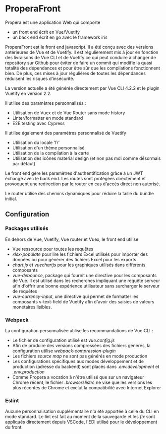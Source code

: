 # ProperaFront

Propera est une application Web qui comporte
* un front end écrit en Vue/Vuetify
* un back end écrit en go avec le framework iris

ProperaFront est le front end javascript. Il a été conçu avec des versions antérieures de Vue et de Vuetify. Il est régulièrement mis à jour en fonction des livraisons de Vue CLI et de Vuetify ce qui peut conduire à changer de repository sur Github pour éviter de faire un commit qui modifie la quasi totalité des dépendances et pour être sûr que les compilations fonctionnent bien. De plus, ces mises à jour régulières de toutes les dépendances réduisent les risques d'insécurité.

La version actuelle a été générée directement par Vue CLI 4.2.2 et le plugin Vuetify en version 2.2.

Il utilise des paramètres personnalisés :
* Utilisation de Vuex et de Vue Router sans mode history
* Linter/formatter en mode standard
* E2E testing avec Cypress

Il utilise également des paramètres personnalisé de Vuetify
* Utilisation du locale 'fr'
* Utilisation d'un thème personnalisé
* Utilisation de la compilation à la carte
* Utilisation des icônes material design (et non pas mdi comme désormais par défaut)

Le front end gère les paramètres d'authentification grâce à un JWT échangé avec le back end. Les routes sont protégées directement et provoquent une redirection par le router en cas d'accès direct non autorisé.

Le router utilise des chemins dynamiques pour réduire la taille du bundle initial.

## Configuration

### Packages utilisés

En dehors de Vue, Vuetify, Vue router et Vuex, le front end utilise
* Vue ressource pour toutes les requêtes
* *xlsx-populate* pour lire les fichiers Excel utilisés pour importer des données ou pour générer des fichiers Excel pour les exports
* *chart.js* et *vuechartjs* pour les graphiques utilisés dans différents composants
* *vue-debounce*, package qui fournit une directive pour les composants de Vue. Il est utilisé dans les recherches impliquant une requête serveur afin d'offrir une bonne expérience utilisateur sans surcharger le serveur de requêtes
* *vue-currency-input*, une directive qui permet de formatter les composants v-text-field de Vuetify afin d'avoir des saisies de valeurs monétaires lisibles.

### Webpack

La configuration personnalisée utilise les recommandations de Vue CLI :
* Le fichier de configuration utilisé est *vue.config.js*
* Afin de produire des versions compressées des fichiers générés, la configuration utilise *webpack-compression-plugin* 
* Les fichiers *source map* ne sont pas générés en mode production
* Les configurations spécifiques aux modes développement et de production (adresse du backend) sont placés dans *.env.development* et *.env.production*
* Comme Propera a vocation à n'être utilisé que sur un navigateur Chrome récent, le fichier *.browserslistrc* ne vise que les versions les plus récentes de Chrome et exclut la compatibilité avec Internet Explorer

### Eslint

Aucune personnalisation supplémentaire n'a été apportée à celle du CLI en mode standard. Le lint est fait au moment de la sauvegarde et les *fix* sont appliqués directement depuis VSCode, l'EDI utilisé pour le développement du front.

